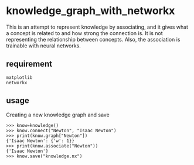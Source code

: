 # knowledge_graph_with_networkx
This is an attempt to represent knowledge by associating, and it gives what a concept is related to and how strong the connection is. It is not representing the relationship between concepts. Also, the association is trainable with neural networks.

## requirement
```
matplotlib
networkx
```

## usage
Creating a new knowledge graph and save
```
>>> know=knowledge()
>>> know.connect("Newton", "Isaac Newton")
>>> print(know.graph["Newton"])
{'Isaac Newton': {'w': 1}}
>>> print(know.associate("Newton"))
{'Isaac Newton'}
>>> know.save("knowledge.nx")
```
